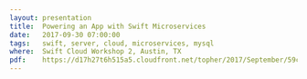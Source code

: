 ```yaml
---
layout: presentation
title:  Powering an App with Swift Microservices
date:   2017-09-30 07:00:00
tags:   swift, server, cloud, microservices, mysql
where:  Swift Cloud Workshop 2, Austin, TX
pdf:    https://d17h27t6h515a5.cloudfront.net/topher/2017/September/59cfdf46_scw2-presentation/scw2-presentation.pdf
---
```

